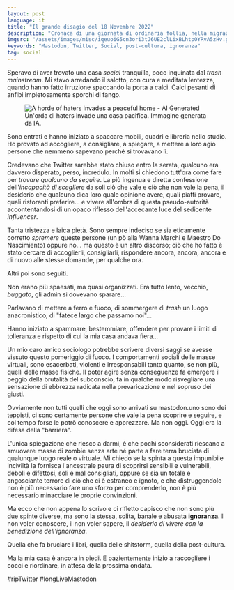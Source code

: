 ```yaml
---
layout: post
language: it
title: "Il grande disagio del 18 Novembre 2022"
description: "Cronaca di una giornata di ordinaria follia, nella migrazione da Twitter verso Mastodon"
imgsrc: "/assets/images/misc/iqeuoiG5cn3ori3tJ6UE2clLixBLhtpOYRvA5zHv.png"
keywords: "Mastodon, Twitter, Social, post-cultura, ignoranza"
tag: social
---
```

Speravo di aver trovato una casa *social* tranquilla, poco inquinata dal *trash mainstream*. Mi stavo arredando il salotto, con cura e meditata lentezza, quando hanno fatto irruzione spaccando la porta a calci. Calci pesanti di anfibi impietosamente sporchi di fango.

<figure>
<img src="{{ page.imgsrc }}" alt="A horde of haters invades a peaceful home - AI Generated" />
<figcaption>Un'orda di haters invade una casa pacifica. Immagine generata da IA.</figcaption>
</figure>

Sono entrati e hanno iniziato a spaccare mobili, quadri e libreria nello studio. Ho provato ad accogliere, a consigliare, a spiegare, a mettere a loro agio persone che nemmeno sapevano perché si trovavano lì.

Credevano che Twitter sarebbe stato chiuso entro la serata, qualcuno era davvero disperato, perso, incredulo. In molti si chiedono tutt'ora come fare per *trovare qualcuno da seguire*. La più ingenua e diretta confessione dell'*incapacità di scegliere* da soli ciò che vale e ciò che non vale la pena, il desiderio che qualcuno dica loro quale opinione avere, quali piatti provare, quali ristoranti preferire... e vivere all'ombra di questa pseudo-autorità accontentandosi di un opaco riflesso dell'accecante luce del sedicente *influencer*.

Tanta tristezza e laica pietà. Sono sempre indeciso se sia eticamente corretto *spremere* queste persone (un pò alla Wanna Marchi e Maestro Do Nascimiento) oppure no... ma questo è un altro discorso; ciò che ho fatto è stato cercare di accoglierli, consigliarli, rispondere ancora, ancora, ancora e di nuovo alle stesse domande, per qualche ora.

Altri poi sono seguiti.

Non erano più spaesati, ma quasi organizzati. Era tutto lento, vecchio, *buggato*, gli admin si dovevano sparare...

Parlavano di mettere a ferro e fuoco, di sommergere di *trash* un luogo anacronistico, di "fatece largo che passamo noi"...

Hanno iniziato a spammare, bestemmiare, offendere per provare i limiti di tolleranza e rispetto di cui la mia casa andava fiera...

Un mio caro amico sociologo potrebbe scrivere diversi saggi se avesse vissuto questo pomeriggio di fuoco. I comportamenti sociali delle masse virtuali, sono esacerbati, violenti e irresponsabili tanto quanto, se non più, quelli delle masse fisiche. Il poter agire senza conseguenze fa emergere il peggio della brutalità del subconscio, fa in qualche modo risvegliare una sensazione di ebbrezza radicata nella prevaricazione e nel sopruso dei giusti.

Ovviamente non tutti quelli che oggi sono arrivati su mastodon.uno sono dei teppisti, ci sono certamente persone che vale la pena scoprire e seguire, e col tempo forse le potrò conoscere e apprezzare. Ma non oggi. Oggi era la difesa della "barriera".

L'unica spiegazione che riesco a darmi, è che pochi sconsiderati riescano a smuovere masse di zombie senza arte né parte a fare terra bruciata di qualunque luogo reale o virtuale. Mi chiedo se la spinta a questa impunibile inciviltà la fornisca l'ancestrale paura di scoprirsi sensibili e vulnerabili, deboli e difettosi, soli e mal consigliati, oppure se sia un totale e angosciante terrore di ciò che ci è estraneo e ignoto, e che distruggendolo non è più necessario fare uno sforzo per comprenderlo, non è più necessario minacciare le proprie convinzioni. 

Ma ecco che non appena lo scrivo e ci rifletto capisco che non sono più due spinte diverse, ma sono la stessa, solita, banale e abusata **ignoranza**. Il non voler conoscere, il non voler sapere, il *desiderio di vivere con la benedizione dell'ignoranza*.

Quella che fa bruciare i libri, quella delle shitstorm, quella della post-cultura.

Ma la mia casa è ancora in piedi. E pazientemente inizio a raccogliere i cocci e riordinare, in attesa della prossima ondata.

#ripTwitter #longLiveMastodon
